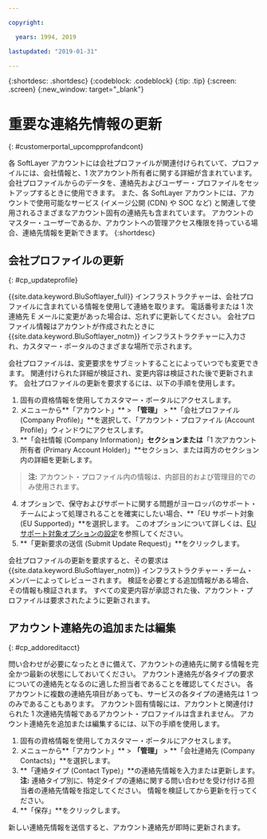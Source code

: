 ```yaml
---

copyright:

  years: 1994, 2019

lastupdated: "2019-01-31"

---
```


{:shortdesc: .shortdesc}
{:codeblock: .codeblock}
{:tip: .tip}
{:screen: .screen}
{:new_window: target="_blank"}


# 重要な連絡先情報の更新
{: #customerportal_upcompprofandcont}

各 SoftLayer アカウントには会社プロファイルが関連付けられていて、プロファイルには、会社情報と、1 次アカウント所有者に関する詳細が含まれています。 会社プロファイルからのデータを、連絡先およびユーザー・プロファイルをセットアップするときに使用できます。 また、各 SoftLayer アカウントには、アカウントで使用可能なサービス (イメージ公開 (CDN) や SOC など) と関連して使用されるさまざまなアカウント固有の連絡先も含まれています。 アカウントのマスター・ユーザーであるか、アカウントへの管理アクセス権限を持っている場合、連絡先情報を更新できます。
{:shortdesc}

## 会社プロファイルの更新
{: #cp_updateprofile}

{{site.data.keyword.BluSoftlayer_full}} インフラストラクチャーは、会社プロファイルに含まれている情報を使用して連絡を取ります。 電話番号または 1 次連絡先 E メールに変更があった場合は、忘れずに更新してください。 会社プロファイル情報はアカウントが作成されたときに {{site.data.keyword.BluSoftlayer_notm}} インフラストラクチャーに入力され、カスタマー・ポータルのさまざまな場所で示されます。

会社プロファイルは、変更要求をサブミットすることによっていつでも変更できます。 関連付けられた詳細が検証され、変更内容は検証された後で更新されます。 会社プロファイルの更新を要求するには、以下の手順を使用します。

1. 固有の資格情報を使用してカスタマー・ポータルにアクセスします。
2. メニューから**「アカウント」** > **「管理」** > **「会社プロファイル (Company Profile)」**を選択して、「アカウント・プロファイル (Account Profile)」ウィンドウにアクセスします。
3. **「会社情報 (Company Information)」**セクションまたは**「1 次アカウント所有者 (Primary Account Holder)」**セクション、または両方のセクション内の詳細を更新します。
> **注:** アカウント・プロファイル内の情報は、内部目的および管理目的でのみ使用されます。
4. オプションで、保守およびサポートに関する問題がヨーロッパのサポート・チームによって処理されることを確実にしたい場合、**「EU サポート対象 (EU Supported)」**を選択します。 このオプションについて詳しくは、[EU サポート対象オプションの設定](/docs/customer-portal?topic=customer-portal-cp_seteusupported#cp_seteusupported)を参照してください。
5. **「更新要求の送信 (Submit Update Request)」**をクリックします。

会社プロファイルの更新を要求すると、その要求は {{site.data.keyword.BluSoftlayer_notm}} インフラストラクチャー・チーム・メンバーによってレビューされます。 検証を必要とする追加情報がある場合、その情報も検証されます。 すべての変更内容が承認された後、アカウント・プロファイルは要求されたように更新されます。

## アカウント連絡先の追加または編集
{: #cp_addoreditacct}

問い合わせが必要になったときに備えて、アカウントの連絡先に関する情報を完全かつ最新の状態にしておいてください。 アカウント連絡先が各タイプの要求についての連絡先となるのに適した担当者であることを確認してください。 各アカウントに複数の連絡先項目があっても、サービスの各タイプの連絡先は 1 つのみであることもあります。 アカウント固有情報には、アカウントと関連付けられた 1 次連絡先情報であるアカウント・プロファイルは含まれません。 アカウント連絡先を追加または編集するには、以下の手順を使用します。

1. 固有の資格情報を使用してカスタマー・ポータルにアクセスします。
2. メニューから**「アカウント」** > **「管理」** > **「会社連絡先 (Company Contacts)」**を選択します。
3. **「連絡タイプ (Contact Type)」**の連絡先情報を入力または更新します。<br/>**注:** 連絡タイプ別に、特定タイプの連絡に関する問い合わせを受け付ける担当者の連絡先情報を指定してください。 情報を検証してから更新を行ってください。
4. **「保存」**をクリックします。

新しい連絡先情報を送信すると、アカウント連絡先が即時に更新されます。
